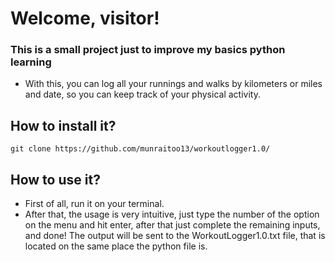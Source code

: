 # Welcome, visitor! #
### This is a small project just to improve my basics python learning ###
- With this, you can log all your runnings and walks by kilometers or miles and date, so you can keep track of your physical activity.

## How to install it? ##
```
git clone https://github.com/munraitoo13/workoutlogger1.0/
```
## How to use it? ##
- First of all, run it on your terminal.
- After that, the usage is very intuitive, just type the number of the option on the menu and hit enter, after that just complete the remaining inputs, and done!
The output will be sent to the WorkoutLogger1.0.txt file, that is located on the same place the python file is.
